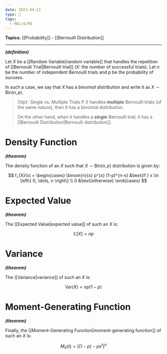```yaml
---
date: 2023-04-21
type: 🧠
tags:
  - MAC/4/PB
---
```


**Topics:** [[Probability]] - [[Bernoulli Distribution]]

---

_**(definition)**_

Let $X$ be a [[Random Variable|random variable]] that handles the repetition of [[Bernoulli Trial|Bernoulli trial]] ($X$: the number of successful trials). Let $n$ be the number of independent Bernoulli trials and $p$ be the probability of success.

In such a case, we say that $X$ has a _binomial distribution_ and write it as $X \sim \mathrm{Bin}(n,p)$.

> [!tip]- Single vs. Multiple Trials
> If $X$ handles **multiple** Bernoulli trials (of the same nature), then it has a binomial distribution.
>
> On the other hand, when it handles a **single** Bernoulli trial, it has a [[Bernoulli Distribution|Bernoulli distribution]].

# Density Function

_**(theorem)**_

The density function of an $X$ such that $X \sim \mathrm{Bin}(n,p)$ distribution is given by:

$$
f_{X}(x) =
\begin{cases}
\binom{n}{x} p^{x} (1-p)^{n-x} &\text{if } x \in \left\{ 0, \dots, n \right\} \\
0 &\text{otherwise}
\end{cases}
$$

# Expected Value

_**(theorem)**_

The [[Expected Value|expected value]] of such an $X$ is:

$$
\mathbb{E}[ X ] = np
$$

# Variance

_**(theorem)**_

The [[Variance|variance]] of such an $X$ is:

$$
\mathrm{Var}(X) = np(1-p)
$$

# Moment-Generating Function

_**(theorem)**_

Finally, the [[Moment-Generating Function|moment-generating function]] of such an $X$ is:

$$
M_X(t) = [(1-p) - pe^t]^n
$$
